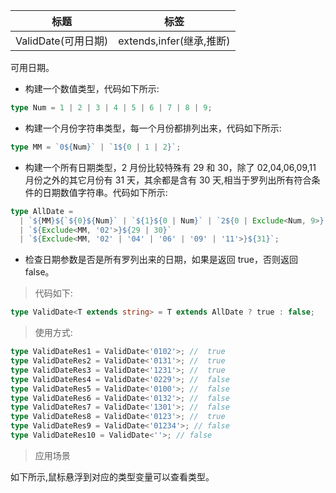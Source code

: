 | 标题                | 标签                     |
| ------------------- | ------------------------ |
| ValidDate(可用日期) | extends,infer(继承,推断) |

可用日期。

- 构建一个数值类型，代码如下所示:

```ts
type Num = 1 | 2 | 3 | 4 | 5 | 6 | 7 | 8 | 9;
```

- 构建一个月份字符串类型，每一个月份都排列出来，代码如下所示:

```ts
type MM = `0${Num}` | `1${0 | 1 | 2}`;
```

- 构建一个所有日期类型，2 月份比较特殊有 29 和 30，除了 02,04,06,09,11 月份之外的其它月份有 31 天，其余都是含有 30 天,相当于罗列出所有符合条件的日期数值字符串。代码如下所示:

```ts
type AllDate =
  | `${MM}${`${0}${Num}` | `${1}${0 | Num}` | `2${0 | Exclude<Num, 9>}`}`
  | `${Exclude<MM, '02'>}${29 | 30}`
  | `${Exclude<MM, '02' | '04' | '06' | '09' | '11'>}${31}`;
```

- 检查日期参数是否是所有罗列出来的日期，如果是返回 true，否则返回 false。

> 代码如下:

```ts
type ValidDate<T extends string> = T extends AllDate ? true : false;
```

> 使用方式:

```ts
type ValidDateRes1 = ValidDate<'0102'>; //  true
type ValidDateRes2 = ValidDate<'0131'>; //  true
type ValidDateRes3 = ValidDate<'1231'>; //  true
type ValidDateRes4 = ValidDate<'0229'>; //  false
type ValidDateRes5 = ValidDate<'0100'>; //  false
type ValidDateRes6 = ValidDate<'0132'>; //  false
type ValidDateRes7 = ValidDate<'1301'>; //  false
type ValidDateRes8 = ValidDate<'0123'>; //  true
type ValidDateRes9 = ValidDate<'01234'>; // false
type ValidDateRes10 = ValidDate<''>; // false
```

> 应用场景

如下所示,鼠标悬浮到对应的类型变量可以查看类型。

<div class="code-editor" data-url="codes/typescript/demo/ValidDate.ts" data-language="typescript"></div>
